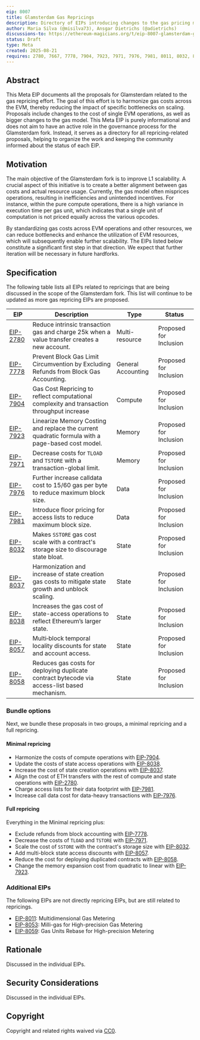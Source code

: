 ```yaml
---
eip: 8007
title: Glamsterdam Gas Repricings
description: Directory of EIPs introducing changes to the gas pricing model for the Glamsterdam fork
author: Maria Silva (@misilva73), Ansgar Dietrichs (@adietrichs)
discussions-to: https://ethereum-magicians.org/t/eip-8007-glamsterdam-gas-repricings-meta-eip/25206
status: Draft
type: Meta
created: 2025-08-21
requires: 2780, 7667, 7778, 7904, 7923, 7971, 7976, 7981, 8011, 8032, 8037, 8038, 8057, 8058
---
```


## Abstract

This Meta EIP documents all the proposals for Glamsterdam related to the gas repricing effort. The goal of this effort is to harmonize gas costs across the EVM, thereby reducing the impact of specific bottlenecks on scaling. Proposals include changes to the cost of single EVM operations, as well as bigger changes to the gas model. This Meta EIP is purely informational and does not aim to have an active role in the governance process for the Glamsterdam fork. Instead, it serves as a directory for all repricing-related proposals, helping to organize the work and keeping the community informed about the status of each EIP.

## Motivation

The main objective of the Glamsterdam fork is to improve L1 scalability. A crucial aspect of this initiative is to create a better alignment between gas costs and actual resource usage. Currently, the gas model often misprices operations, resulting in inefficiencies and unintended incentives. For instance, within the pure compute operations, there is a high variance in execution time per gas unit, which indicates that a single unit of computation is not priced equally across the various opcodes.

By standardizing gas costs across EVM operations and other resources, we can reduce bottlenecks and enhance the utilization of EVM resources, which will subsequently enable further scalability. The EIPs listed below constitute a significant first step in that direction. We expect that further iteration will be necessary in future hardforks.

## Specification

The following table lists all EIPs related to repricings that are being discussed in the scope of the Glamsterdam fork. This list will continue to be updated as more gas repricing EIPs are proposed.

| EIP                       | Description                                                                                | Type               | Status                 |
| ------------------------- | ------------------------------------------------------------------------------------------ | ------------------ | ---------------------- |
| [EIP-2780](./eip-2780.md) | Reduce intrinsic transaction gas and charge 25k when a value transfer creates a new account.     | Multi-resource | Proposed for Inclusion |
| [EIP-7778](./eip-7778.md) | Prevent Block Gas Limit Circumvention by Excluding Refunds from Block Gas Accounting.      | General Accounting | Proposed for Inclusion |
| [EIP-7904](./eip-7904.md) | Gas Cost Repricing to reflect computational complexity and transaction throughput increase | Compute            | Proposed for Inclusion                |
| [EIP-7923](./eip-7923.md) | Linearize Memory Costing and replace the current quadratic formula with a page-based cost model. | Memory         | Proposed for Inclusion |
| [EIP-7971](./eip-7971.md) | Decrease costs for `TLOAD` and `TSTORE` with a transaction-global limit.               | Memory           | Proposed for Inclusion |
| [EIP-7976](./eip-7976.md) | Further increase calldata cost to 15/60 gas per byte to reduce maximum block size.               | Data           | Proposed for Inclusion |
| [EIP-7981](./eip-7981.md) | Introduce floor pricing for access lists to reduce maximum block size.                     | Data               | Proposed for Inclusion |
| [EIP-8032](./eip-8032.md) | Makes `SSTORE` gas cost scale with a contract's storage size to discourage state bloat.                     | State               | Proposed for Inclusion |
| [EIP-8037](./eip-8037.md) | Harmonization and increase of state creation gas costs to mitigate state growth and unblock scaling.                     | State               | Proposed for Inclusion |
| [EIP-8038](./eip-8038.md) | Increases the gas cost of state-access operations to reflect Ethereum’s larger state.                     | State               | Proposed for Inclusion |
| [EIP-8057](./eip-8057.md) | Multi‑block temporal locality discounts for state and account access.                     | State               | Proposed for Inclusion |
| [EIP-8058](./eip-8058.md) | Reduces gas costs for deploying duplicate contract bytecode via access-list based mechanism.                     | State               | Proposed for Inclusion |

### Bundle options

Next, we bundle these proposals in two groups, a minimal repricing and a full repricing.

#### Minimal repricing

- Harmonize the costs of compute operations with [EIP-7904](./eip-7904.md).
- Update the costs of state access operations with [EIP-8038](./eip-8038.md).
- Increase the cost of state creation operations with [EIP-8037](./eip-8037.md).
- Align the cost of ETH transfers with the rest of compute and state operations with [EIP-2780](./eip-2780.md).
- Charge access lists for their data footprint with [EIP-7981](./eip-7981.md).
- Increase call data cost for data-heavy transactions with [EIP-7976](./eip-7976.md).

#### Full repricing

Everything in the Minimal repricing plus:

- Exclude refunds from block accounting with [EIP-7778](./eip-7778.md).
- Decrease the costs of `TLOAD` and `TSTORE` with [EIP-7971](./eip-7971.md).
- Scale the cost of `SSTORE` with the contract's storage size with [EIP-8032](./eip-8032.md).
- Add multi-block state access discounts with [EIP-8057](./eip-8057.md).
- Reduce the cost for deploying duplicated contracts with [EIP-8058](./eip-8058.md).
- Change the memory expansion cost from quadratic to linear with [EIP-7923](./eip-7923.md).

### Additional EIPs

The following EIPs are not directly repricing EIPs, but are still related to repricings.

- [EIP-8011](./eip-8011.md): Multidimensional Gas Metering
- [EIP-8053](./eip-8053.md): Milli-gas for High-precision Gas Metering
- [EIP-8059](./eip-8059.md): Gas Units Rebase for High-precision Metering

## Rationale

Discussed in the individual EIPs.

## Security Considerations

Discussed in the individual EIPs.

## Copyright

Copyright and related rights waived via [CC0](../LICENSE.md).
